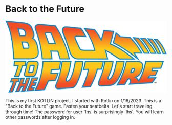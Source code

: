 # Back to the Future

<img src="https://github.com/lhsradek/bttf/blob/main/bttf-app/src/main/webapp/res/Back-to-the-future-logo.svg?sanitize=true&raw=true"/>

This is my first KOTLIN project. I started with Kotlin on 1/16/2023. This is a "Back to the Future" game. Fasten your seatbelts. Let's start traveling through time! The password for user 'lhs' is surprisingly 'lhs'. You will learn other passwords after logging in.
